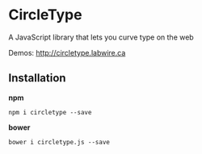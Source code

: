# CircleType

A JavaScript library that lets you curve type on the web

Demos: http://circletype.labwire.ca

## Installation

**npm**
```
npm i circletype --save
```

**bower**
```
bower i circletype.js --save
```

